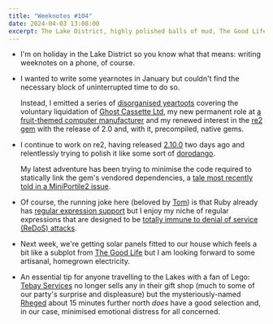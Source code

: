 ```yaml
---
title: "Weeknotes #104"
date: 2024-04-03 13:08:00
excerpt: The Lake District, highly polished balls of mud, The Good Life, and averting Lego-based catastrophe on the motorway.
---
```

*   I'm on holiday in the Lake District so you know what that means: writing weeknotes on a phone, of course.

*   I wanted to write some yearnotes in January but couldn't find the necessary block of uninterrupted time to do so.

    Instead, I emitted a series of [disorganised yeartoots](https://ruby.social/@mudge/111675537567147796) covering the voluntary liquidation of [Ghost Cassette Ltd](https://www.ghostcassette.com/), my new permanent role at [a fruit-themed computer manufacturer](https://www.raspberrypi.com/) and my renewed interest in the [re2 gem](https://github.com/mudge/re2) with the release of 2.0 and, with it, precompiled, native gems.

*   I continue to work on re2, having released [2.10.0](https://github.com/mudge/re2/releases/tag/v2.10.0) two days ago and relentlessly trying to polish it like some sort of [dorodango](https://en.wikipedia.org/wiki/Dorodango).

    My latest adventure has been trying to minimise the code required to statically link the gem's vendored dependencies, a [tale most recently told in a MiniPortile2 issue](https://github.com/flavorjones/mini_portile/issues/138).

*   Of course, the running joke here (beloved by [Tom](https://tomstu.art/)) is that Ruby already has [regular expression support](https://docs.ruby-lang.org/en/3.3/Regexp.html) but I enjoy my niche of regular expressions that are designed to be [totally immune to denial of service (ReDoS) attacks](https://github.com/mudge/re2?tab=readme-ov-file#why-re2).

*   Next week, we're getting solar panels fitted to our house which feels a bit like a subplot from [The Good Life](https://en.m.wikipedia.org/wiki/The_Good_Life_(1975_TV_series)) but I am looking forward to some artisanal, homegrown electricity.

*   An essential tip for anyone travelling to the Lakes with a fan of Lego: [Tebay Services](https://www.tebayservices.com/) no longer sells any in their gift shop (much to some of our party's surprise and displeasure) but the mysteriously-named [Rheged](https://rheged.com/) about 15 minutes further north _does_ have a good selection and, in our case, minimised emotional distress for all concerned.